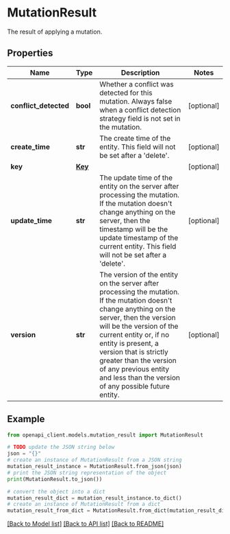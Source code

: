 # MutationResult

The result of applying a mutation.

## Properties

Name | Type | Description | Notes
------------ | ------------- | ------------- | -------------
**conflict_detected** | **bool** | Whether a conflict was detected for this mutation. Always false when a conflict detection strategy field is not set in the mutation. | [optional] 
**create_time** | **str** | The create time of the entity. This field will not be set after a &#39;delete&#39;. | [optional] 
**key** | [**Key**](Key.md) |  | [optional] 
**update_time** | **str** | The update time of the entity on the server after processing the mutation. If the mutation doesn&#39;t change anything on the server, then the timestamp will be the update timestamp of the current entity. This field will not be set after a &#39;delete&#39;. | [optional] 
**version** | **str** | The version of the entity on the server after processing the mutation. If the mutation doesn&#39;t change anything on the server, then the version will be the version of the current entity or, if no entity is present, a version that is strictly greater than the version of any previous entity and less than the version of any possible future entity. | [optional] 

## Example

```python
from openapi_client.models.mutation_result import MutationResult

# TODO update the JSON string below
json = "{}"
# create an instance of MutationResult from a JSON string
mutation_result_instance = MutationResult.from_json(json)
# print the JSON string representation of the object
print(MutationResult.to_json())

# convert the object into a dict
mutation_result_dict = mutation_result_instance.to_dict()
# create an instance of MutationResult from a dict
mutation_result_from_dict = MutationResult.from_dict(mutation_result_dict)
```
[[Back to Model list]](../README.md#documentation-for-models) [[Back to API list]](../README.md#documentation-for-api-endpoints) [[Back to README]](../README.md)


